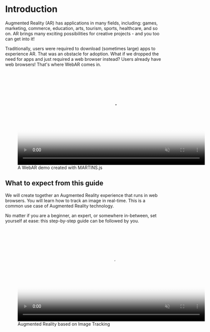 # Introduction

Augmented Reality (AR) has applications in many fields, including: games, marketing, commerce, education, arts, tourism, sports, healthcare, and so on. AR brings many exciting possibilities for creative projects - and you too can get into it!

Traditionally, users were required to download (sometimes large) apps to experience AR. That was an obstacle for adoption. What if we dropped the need for apps and just required a web browser instead? Users already have web browsers! That's where WebAR comes in.

<figure markdown>
<video src="../../img/demo-cool.webm" poster="../../img/demo-cool.webp" style="width:600px" controls muted loop playsinline autoplay oncanplay="this.muted=true;this.play()"></video>
<figcaption>A WebAR demo created with MARTINS.js</figcaption>
</figure>

## What to expect from this guide

We will create together an Augmented Reality experience that runs in web browsers. You will learn how to track an image in real-time. This is a common use case of Augmented Reality technology.

No matter if you are a beginner, an expert, or somewhere in-between, set yourself at ease: this step-by-step guide can be followed by you.

<figure markdown>
<video src="../../img/demo-cool3.webm" poster="../../img/demo-cool3.webp" style="width:600px" controls muted loop playsinline autoplay oncanplay="this.muted=true;this.play()"></video>
<figcaption>Augmented Reality based on Image Tracking</figcaption>
</figure>

